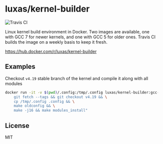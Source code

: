 # luxas/kernel-builder

![Travis CI](https://api.travis-ci.com/luxas/docker-kernel-builder.svg?branch=master)

Linux kernel build environment in Docker. Two images are available, one with
GCC 7 for newer kernels, and one with GCC 5 for older ones. Travis CI builds
the image on a weekly basis to keep it fresh.

https://hub.docker.com/r/luxas/kernel-builder

## Examples

Checkout `v4.19` stable branch of the kernel and compile it along with all modules 

```bash
docker run -it -v $(pwd)/.config:/tmp/.config luxas/kernel-builder:gcc-7 /bin/bash -c "\
	git fetch --tags && git checkout v4.19 && \
	cp /tmp/.config .config && \
	make oldconfig && \
	make -j16 && make modules_install"
```

## License

MIT
